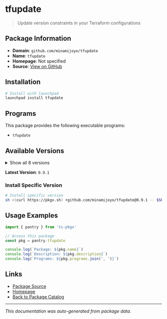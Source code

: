 # tfupdate

> Update version constraints in your Terraform configurations

## Package Information

- **Domain**: `github.com/minamijoyo/tfupdate`
- **Name**: `tfupdate`
- **Homepage**: Not specified
- **Source**: [View on GitHub](https://github.com/pkgxdev/pantry/tree/main/projects/github.com/minamijoyo/tfupdate/package.yml)

## Installation

```bash
# Install with launchpad
launchpad install tfupdate
```

## Programs

This package provides the following executable programs:

- `tfupdate`

## Available Versions

<details>
<summary>Show all 8 versions</summary>

- `0.9.1`, `0.9.0`, `0.8.5`, `0.8.4`, `0.8.2`
- `0.8.1`, `0.8.0`, `0.7.2`

</details>

**Latest Version**: `0.9.1`

### Install Specific Version

```bash
# Install specific version
sh <(curl https://pkgx.sh) +github.com/minamijoyo/tfupdate@0.9.1 -- $SHELL -i
```

## Usage Examples

```typescript
import { pantry } from 'ts-pkgx'

// Access this package
const pkg = pantry.tfupdate

console.log(`Package: ${pkg.name}`)
console.log(`Description: ${pkg.description}`)
console.log(`Programs: ${pkg.programs.join(', ')}`)
```

## Links

- [Package Source](https://github.com/pkgxdev/pantry/tree/main/projects/github.com/minamijoyo/tfupdate/package.yml)
- [Homepage](#)
- [Back to Package Catalog](../package-catalog.md)

---

*This documentation was auto-generated from package data.*
